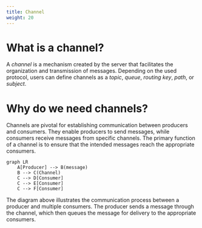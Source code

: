```yaml
---
title: Channel
weight: 20
---
```


# What is a channel?
A _channel_ is a mechanism created by the server that facilitates the organization and transmission of messages. Depending on the used protocol, users can define channels as a _topic_, _queue_, _routing key_, _path_, or _subject_.

# Why do we need channels?
Channels are pivotal for establishing communication between producers and consumers. They enable producers to send messages, while consumers receive messages from specific channels. The primary function of a channel is to ensure that the intended messages reach the appropriate consumers.

```mermaid
graph LR
    A[Producer] --> B(message)
    B --> C(Channel)
    C --> D[Consumer]
    C --> E[Consumer]
    C --> F[Consumer]
```

The diagram above illustrates the communication process between a producer and multiple consumers. The producer sends a message through the channel, which then queues the message for delivery to the appropriate consumers.